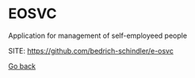 # EOSVC
 
 Application for management of self-employeed people
 
 SITE: https://github.com/bedrich-schindler/e-osvc

 [Go back](https://portable-linux-apps.github.io/apps.html)
